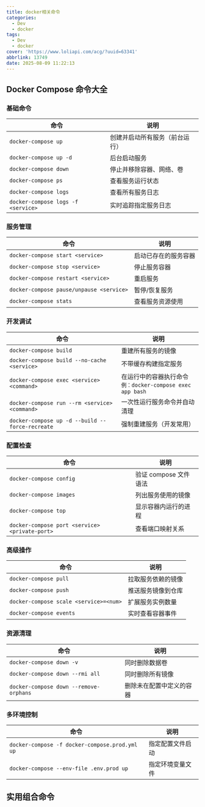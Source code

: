 ```yaml
---
title: docker相关命令
categories:
  - Dev
  - docker
tags:
  - Dev
  - docker
cover: 'https://www.loliapi.com/acg/?uuid=63341'
abbrlink: 13749
date: 2025-08-09 11:22:13
---
```


## Docker Compose 命令大全

### 基础命令

| 命令 | 说明 |
|------|------|
| `docker-compose up` | 创建并启动所有服务（前台运行） |
| `docker-compose up -d` | 后台启动服务 |
| `docker-compose down` | 停止并移除容器、网络、卷 |
| `docker-compose ps` | 查看服务运行状态 |
| `docker-compose logs` | 查看所有服务日志 |
| `docker-compose logs -f <service>` | 实时追踪指定服务日志 |

### 服务管理

| 命令 | 说明 |
|------|------|
| `docker-compose start <service>` | 启动已存在的服务容器 |
| `docker-compose stop <service>` | 停止服务容器 |
| `docker-compose restart <service>` | 重启服务 |
| `docker-compose pause/unpause <service>` | 暂停/恢复服务 |
| `docker-compose stats` | 查看服务资源使用 |

### 开发调试

| 命令 | 说明 |
|------|------|
| `docker-compose build` | 重建所有服务的镜像 |
| `docker-compose build --no-cache <service>` | 不带缓存构建指定服务 |
| `docker-compose exec <service> <command>` | 在运行中的容器执行命令<br>`例：docker-compose exec app bash` |
| `docker-compose run --rm <service> <command>` | 一次性运行服务命令并自动清理 |
| `docker-compose up -d --build --force-recreate` | 强制重建服务（开发常用）|

### 配置检查

| 命令 | 说明 |
|------|------|
| `docker-compose config` | 验证 compose 文件语法 |
| `docker-compose images` | 列出服务使用的镜像 |
| `docker-compose top` | 显示容器内运行的进程 |
| `docker-compose port <service> <private-port>` | 查看端口映射关系 |

### 高级操作

| 命令 | 说明 |
|------|------|
| `docker-compose pull` | 拉取服务依赖的镜像 |
| `docker-compose push` | 推送服务镜像到仓库 |
| `docker-compose scale <service>=<num>` | 扩展服务实例数量 |
| `docker-compose events` | 实时查看容器事件 |

### 资源清理

| 命令 | 说明 |
|------|------|
| `docker-compose down -v` | 同时删除数据卷 |
| `docker-compose down --rmi all` | 同时删除所有镜像 |
| `docker-compose down --remove-orphans` | 删除未在配置中定义的容器 |

### 多环境控制

| 命令 | 说明 |
|------|------|
| `docker-compose -f docker-compose.prod.yml up` | 指定配置文件启动 |
| `docker-compose --env-file .env.prod up` | 指定环境变量文件 |

## 实用组合命令
